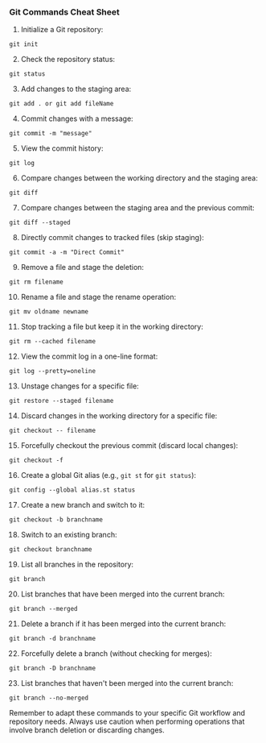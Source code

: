 ### Git Commands Cheat Sheet

1. Initialize a Git repository:
```
git init
```

2. Check the repository status:
```
git status
```

3. Add changes to the staging area:
```
git add . or git add fileName
```

4. Commit changes with a message:
```
git commit -m "message"
```

5. View the commit history:
```
git log
```

6. Compare changes between the working directory and the staging area:
```
git diff
```

7. Compare changes between the staging area and the previous commit:
```
git diff --staged
```


8. Directly commit changes to tracked files (skip staging):
```
git commit -a -m "Direct Commit"
```

9. Remove a file and stage the deletion:
```
git rm filename
```

10. Rename a file and stage the rename operation:
 ```
 git mv oldname newname
 ```

11. Stop tracking a file but keep it in the working directory:
 ```
 git rm --cached filename
 ```

12. View the commit log in a one-line format:
 ```
 git log --pretty=oneline
 ```

13. Unstage changes for a specific file:
 ```
 git restore --staged filename
 ```

14. Discard changes in the working directory for a specific file:
 ```
 git checkout -- filename
 ```

15. Forcefully checkout the previous commit (discard local changes):
 ```
 git checkout -f
 ```

16. Create a global Git alias (e.g., `git st` for `git status`):
 ```
 git config --global alias.st status
 ```

17. Create a new branch and switch to it:
 ```
 git checkout -b branchname
 ```

18. Switch to an existing branch:
 ```
 git checkout branchname
 ```

19. List all branches in the repository:
 ```
 git branch
 ```

20. List branches that have been merged into the current branch:
 ```
 git branch --merged
 ```

21. Delete a branch if it has been merged into the current branch:
 ```
 git branch -d branchname
 ```

22. Forcefully delete a branch (without checking for merges):
 ```
 git branch -D branchname
 ```

23. List branches that haven't been merged into the current branch:
 ```
 git branch --no-merged
 ```

Remember to adapt these commands to your specific Git workflow and repository needs. Always use caution when performing operations that involve branch deletion or discarding changes.
